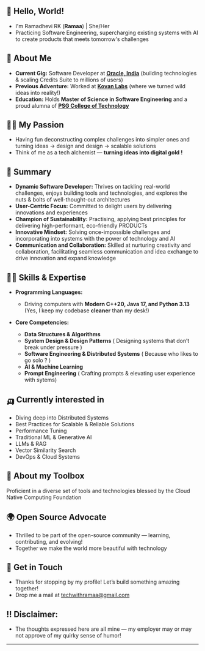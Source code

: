 ## 🐼 Hello, World! 

- I'm Ramadhevi RK (**Ramaa**) | She/Her
- Practicing Software Engineering, supercharging existing systems with AI to create products that meets tomorrow's challenges

## 🥑 About Me

- **Current Gig:** Software Developer at **[Oracle, India](https://oracle.com)** (building technologies & scaling Credits Suite to millions of users)
- **Previous Adventure:** Worked at **[Kovan Labs](https://kovanlabs.com)**  (where we turned wild ideas into reality!)  
- **Education:** Holds **Master of Science in Software Engineering** and a proud alumna of **[PSG College of Technology](https://www.psgtech.edu/index1.php)**

## 🏄‍♀️ My Passion

-  Having fun deconstructing complex challenges into simpler ones and turning ideas -> design and design -> scalable solutions
-  Think of me as a tech alchemist — **turning ideas into digital gold !**

## 🍁 Summary

- **Dynamic Software Developer:** Thrives on tackling real-world challenges, enjoys building tools and technologies, and explores the nuts & bolts of well-thought-out architectures
- **User-Centric Focus:** Committed to delight users by delivering innovations and experiences
- **Champion of Sustainability:** Practising, applying best principles for delivering high-performant, eco-friendly PRODUCTs
- **Innovative Mindset:** Solving once-impossible challenges and incorporating into systems with the power of technology and AI
- **Communication and Collaboration:** Skilled at nurturing creativity and collaboration, facilitating seamless communication and idea exchange to drive innovation and expand knowledge


## 🍋‍🟩 Skills & Expertise

- **Programming Languages:**  
  - Driving computers with **Modern C++20, Java 17, and Python 3.13** (Yes, I keep my codebase **cleaner** than my desk!)

- **Core Competencies:**  
  - **Data Structures & Algorithms** 
  - **System Design & Design Patterns** ( Designing systems that don’t break under pressure )  
  - **Software Engineering & Distributed Systems** ( Because who likes to go solo ? )  
  - **AI & Machine Learning** 
  - **Prompt Engineering** ( Crafting prompts & elevating user experience with sytems)

## 🛺 Currently interested in

- Diving deep into Distributed Systems
- Best Practices for Scalable & Reliable Solutions
- Performance Tuning
- Traditional ML & Generative AI
- LLMs & RAG  
- Vector Similarity Search 
- DevOps & Cloud Systems

## 🪸 About my Toolbox

Proficient in a diverse set of tools and technologies blessed by the Cloud Native Computing Foundation

## 🌍 Open Source Advocate

- Thrilled to be part of the open-source community — learning, contributing, and evolving!
- Together we make the world more beautiful with technology

## 💫 Get in Touch

- Thanks for stopping by my profile! Let’s build something amazing together!
- Drop me a mail at [techwithramaa@gmail.com](mailto:techwithramaa@gmail.com)

## ‼️ **Disclaimer:**  
- The thoughts expressed here are all mine — my employer may or may not approve of my quirky sense of humor!

---


<!---
EngineeringWithRamaa/EngineeringWithRamaa is a ✨ special ✨ repository because its `README.md` (this file) appears on your GitHub profile.
You can click the Preview link to take a look at your changes.
--->
